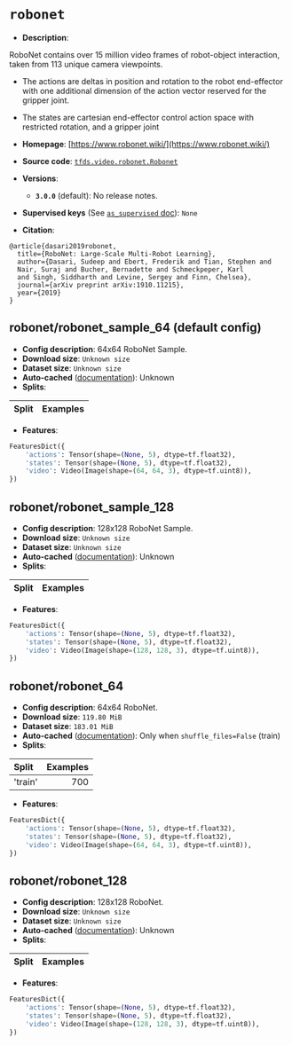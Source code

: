 <div itemscope itemtype="http://schema.org/Dataset">
  <div itemscope itemprop="includedInDataCatalog" itemtype="http://schema.org/DataCatalog">
    <meta itemprop="name" content="TensorFlow Datasets" />
  </div>

  <meta itemprop="name" content="robonet" />
  <meta itemprop="description" content="RoboNet contains over 15 million video frames of robot-object&#10;interaction, taken from 113 unique camera viewpoints.&#10;&#10;* The actions are deltas in position and rotation to the robot&#10;end-effector with one additional dimension of the action vector&#10;reserved for the gripper joint.&#10;&#10;* The states are cartesian end-effector control action space&#10;with restricted rotation, and a gripper joint&#10;&#10;To use this dataset:&#10;&#10;```python&#10;import tensorflow_datasets as tfds&#10;&#10;ds = tfds.load(&#x27;robonet&#x27;, split=&#x27;train&#x27;)&#10;for ex in ds.take(4):&#10;  print(ex)&#10;```&#10;&#10;See [the guide](https://www.tensorflow.org/datasets/overview) for more&#10;informations on [tensorflow_datasets](https://www.tensorflow.org/datasets).&#10;&#10;" />
  <meta itemprop="url" content="https://www.tensorflow.org/datasets/catalog/robonet" />
  <meta itemprop="sameAs" content="https://www.robonet.wiki/" />
  <meta itemprop="citation" content="@article{dasari2019robonet,&#10;  title={RoboNet: Large-Scale Multi-Robot Learning},&#10;  author={Dasari, Sudeep and Ebert, Frederik and Tian, Stephen and&#10;  Nair, Suraj and Bucher, Bernadette and Schmeckpeper, Karl&#10;  and Singh, Siddharth and Levine, Sergey and Finn, Chelsea},&#10;  journal={arXiv preprint arXiv:1910.11215},&#10;  year={2019}&#10;}&#10;" />
</div>

# `robonet`

*   **Description**:

RoboNet contains over 15 million video frames of robot-object interaction, taken
from 113 unique camera viewpoints.

*   The actions are deltas in position and rotation to the robot end-effector
    with one additional dimension of the action vector reserved for the gripper
    joint.

*   The states are cartesian end-effector control action space with restricted
    rotation, and a gripper joint

*   **Homepage**: [https://www.robonet.wiki/](https://www.robonet.wiki/)

*   **Source code**:
    [`tfds.video.robonet.Robonet`](https://github.com/tensorflow/datasets/tree/master/tensorflow_datasets/video/robonet.py)

*   **Versions**:

    *   **`3.0.0`** (default): No release notes.

*   **Supervised keys** (See
    [`as_supervised` doc](https://www.tensorflow.org/datasets/api_docs/python/tfds/load)):
    `None`

*   **Citation**:

```
@article{dasari2019robonet,
  title={RoboNet: Large-Scale Multi-Robot Learning},
  author={Dasari, Sudeep and Ebert, Frederik and Tian, Stephen and
  Nair, Suraj and Bucher, Bernadette and Schmeckpeper, Karl
  and Singh, Siddharth and Levine, Sergey and Finn, Chelsea},
  journal={arXiv preprint arXiv:1910.11215},
  year={2019}
}
```

## robonet/robonet_sample_64 (default config)

*   **Config description**: 64x64 RoboNet Sample.
*   **Download size**: `Unknown size`
*   **Dataset size**: `Unknown size`
*   **Auto-cached**
    ([documentation](https://www.tensorflow.org/datasets/performances#auto-caching)):
    Unknown
*   **Splits**:

Split | Examples
:---- | -------:

*   **Features**:

```python
FeaturesDict({
    'actions': Tensor(shape=(None, 5), dtype=tf.float32),
    'states': Tensor(shape=(None, 5), dtype=tf.float32),
    'video': Video(Image(shape=(64, 64, 3), dtype=tf.uint8)),
})
```

## robonet/robonet_sample_128

*   **Config description**: 128x128 RoboNet Sample.
*   **Download size**: `Unknown size`
*   **Dataset size**: `Unknown size`
*   **Auto-cached**
    ([documentation](https://www.tensorflow.org/datasets/performances#auto-caching)):
    Unknown
*   **Splits**:

Split | Examples
:---- | -------:

*   **Features**:

```python
FeaturesDict({
    'actions': Tensor(shape=(None, 5), dtype=tf.float32),
    'states': Tensor(shape=(None, 5), dtype=tf.float32),
    'video': Video(Image(shape=(128, 128, 3), dtype=tf.uint8)),
})
```

## robonet/robonet_64

*   **Config description**: 64x64 RoboNet.
*   **Download size**: `119.80 MiB`
*   **Dataset size**: `183.01 MiB`
*   **Auto-cached**
    ([documentation](https://www.tensorflow.org/datasets/performances#auto-caching)):
    Only when `shuffle_files=False` (train)
*   **Splits**:

Split   | Examples
:------ | -------:
'train' | 700

*   **Features**:

```python
FeaturesDict({
    'actions': Tensor(shape=(None, 5), dtype=tf.float32),
    'states': Tensor(shape=(None, 5), dtype=tf.float32),
    'video': Video(Image(shape=(64, 64, 3), dtype=tf.uint8)),
})
```

## robonet/robonet_128

*   **Config description**: 128x128 RoboNet.
*   **Download size**: `Unknown size`
*   **Dataset size**: `Unknown size`
*   **Auto-cached**
    ([documentation](https://www.tensorflow.org/datasets/performances#auto-caching)):
    Unknown
*   **Splits**:

Split | Examples
:---- | -------:

*   **Features**:

```python
FeaturesDict({
    'actions': Tensor(shape=(None, 5), dtype=tf.float32),
    'states': Tensor(shape=(None, 5), dtype=tf.float32),
    'video': Video(Image(shape=(128, 128, 3), dtype=tf.uint8)),
})
```
